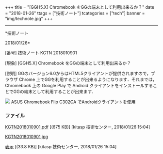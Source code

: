 ﻿+++
title = "[GGH5.X] Chromebook をGGの端末として利用出来るか？"
date = "2018-01-26"
ttags = ["技術ノート"]
tcategories = ["tech"]
banner = "img/technote.jpg"
+++

-----------------------------------------------------------------------------------------------------------------------------

*技術ノート

2018/01/26*


[番号]
技術ノート KGTN 2018010901

[現象]
[GGH5.X] Chromebook をGGの端末として利用出来るか？

[説明]
GGのバージョン6.0からはHTML5クライアントが提供されますので，ブラウザ
Chrome 上でGGを利用することが出来るようになります．それまでは，
Chromebook 上の Google Play で Android
クライアントをインストールすることでGGの端末として利用することが出来ます．

![](http://techreport.kitasp.net/attachments/download/3934/KGTN2018010901.jpg)
ASUS Chromebook Flip C302CA でAndroidクライアントを使用


### ファイル

 
 


[KGTN2018010901.pdf](http://techreport.kitasp.net/attachments/download/3933/KGTN2018010901.pdf)
 [(675 KB)] [kitasp 技術センター, 2018/01/26
15:04]

[KGTN2018010901.jpg](http://techreport.kitasp.net/attachments/download/3934/KGTN2018010901.jpg)

[表示](http://techreport.kitasp.net/attachments/3934/KGTN2018010901.jpg "表示")
 [(33.8 KB)] [kitasp 技術センター, 2018/01/26
15:04]


 


 

